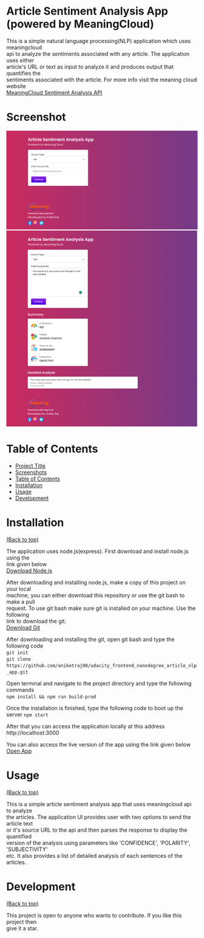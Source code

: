 
# Article Sentiment Analysis App (powered by MeaningCloud)

This is a simple natural language processing(NLP) application which uses meaningcloud  
api to analyze the sentiments associated with any article. The application uses either  
article's URL or text as input to analyze it and produces output that quantifies the  
sentiments associated with the article. For more info visit the meaning cloud website  
[MeaningCloud Sentiment Analysis API](https://www.meaningcloud.com/developer/sentiment-analysis)

# Screenshot

![Home](https://raw.githubusercontent.com/aniketraj00/udacity_frontend_nanodegree_article_nlp_app/master/screenshots/screenshot-1.png)  
![Workings](https://raw.githubusercontent.com/aniketraj00/udacity_frontend_nanodegree_article_nlp_app/master/screenshots/screenshot-2.png)  

# Table of Contents

- [Project Title](#article-sentiment-analysis-app-powered-by-meaningcloud)
- [Screenshots](#screenshot)
- [Table of Contents](#table-of-contents)
- [Installation](#installation)
- [Usage](#usage)
- [Development](#development)


# Installation
[(Back to top)](#table-of-contents)

The application uses node.js(express). First download and install node.js using the  
link given below  
[Download Node.js](https://nodejs.org/en/download)  

After downloading and installing node.js, make a copy of this project on your local    
machine, you can either download this repository or use the git bash to make a pull    
request. To use git bash make sure git is installed on your machine. Use the following    
link to download the git.    
[Download Git](https://git-scm.com/downloads)  

After downloading and installing the git, open git bash and type the following code  
`git init`  
`git clone https://github.com/aniketraj00/udacity_frontend_nanodegree_article_nlp_app.git`   

Open terminal and navigate to the project directory and type the following commands  
`npm install && npm run build-prod`

Once the installation is finished, type the following code to boot up the server
`npm start`  

After that you can access the application locally at this address http://localhost:3000  

You can also access the live version of the app using the link given below    
[Open App](https://article-nlp-app.onrender.com/)  

# Usage
[(Back to top)](#table-of-contents)

This is a simple article sentiment analysis app that uses meaningcloud api to analyze  
the articles. The application UI provides user with two options to send the article text  
or it's source URL to the api and then parses the response to display the quantified   
version of the analysis using parameters like 'CONFIDENCE', 'POLARITY', 'SUBJECTIVITY'  
etc. It also provides a list of detailed analysis of each sentences of the articles.  

# Development
[(Back to top)](#table-of-contents)
  
This project is open to anyone who wants to contribute. If you like this project then   
give it a star.
